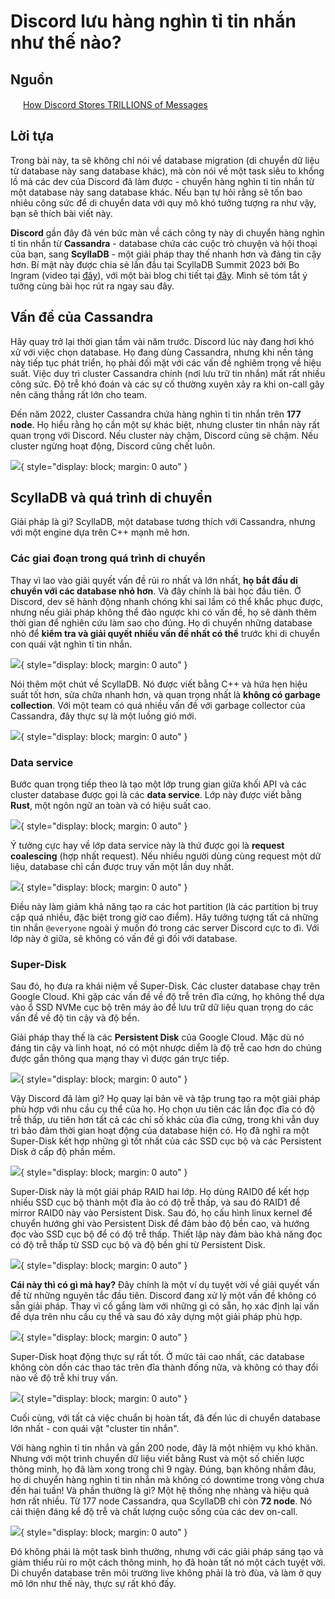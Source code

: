# Discord lưu hàng nghìn tỉ tin nhắn như thế nào?

## Nguồn

<img src="../../../img/bytebytego.png" width="16" height="16"/> [How Discord Stores TRILLIONS of Messages](https://www.youtube.com/watch?v=O3PwuzCvAjI)

## Lời tựa

Trong bài này, ta sẽ không chỉ nói về database migration (di chuyển dữ liệu từ database này sang database khác), mà còn nói về một task siêu to khổng lồ mà các dev của Discord đã làm được - chuyển hàng nghìn tỉ tin nhắn từ một database này sang database khác. Nếu bạn tự hỏi rằng sẽ tốn bao nhiêu công sức để di chuyển data với quy mô khó tưởng tượng ra như vậy, bạn sẽ thích bài viết này.

**Discord** gần đây đã vén bức màn về cách công ty này di chuyển hàng nghìn tỉ tin nhắn từ **Cassandra** - database chứa các cuộc trò chuyện và hội thoại của bạn, sang **ScyllaDB** - một giải pháp thay thế nhanh hơn và đáng tin cậy hơn. Bí mật này được chia sẻ lần đầu tại ScyllaDB Summit 2023 bởi Bo Ingram (video tại [đây](https://resources.scylladb.com/videos/how-discord-migrated-trillions-of-messages-from-cassandra-to-scylladb-2)), với một bài blog chi tiết tại [đây](https://discord.com/blog/how-discord-stores-trillions-of-messages). Mình sẽ tóm tắt ý tưởng cùng bài học rút ra ngay sau đây.

## Vấn đề của Cassandra

Hãy quay trở lại thời gian tầm vài năm trước. Discord lúc này đang hơi khó xử với việc chọn database. Họ đang dùng Cassandra, nhưng khi nền tảng này tiếp tục phát triển, họ phải đối mặt với các vấn đề nghiêm trọng về hiệu suất. Việc duy trì cluster Cassandra chính (nơi lưu trữ tin nhắn) mất rất nhiều công sức. Độ trễ khó đoán và các sự cố thường xuyên xảy ra khi on-call gây nên căng thẳng rất lớn cho team.

Đến năm 2022, cluster Cassandra chứa hàng nghìn tỉ tin nhắn trên **177 node**. Họ hiểu rằng họ cần một sự khác biệt, nhưng cluster tin nhắn này rất quan trọng với Discord. Nếu cluster này chậm, Discord cũng sẽ chậm. Nếu cluster ngừng hoạt động, Discord cũng chết luôn.

![](figure1.png){ style="display: block; margin: 0 auto" }

## ScyllaDB và quá trình di chuyển

Giải pháp là gì? ScyllaDB, một database tương thích với Cassandra, nhưng với một engine dựa trên C++ mạnh mẽ hơn.

### Các giai đoạn trong quá trình di chuyển

Thay vì lao vào giải quyết vấn đề rủi ro nhất và lớn nhất, **họ bắt đầu di chuyển với các database nhỏ hơn**. Và đây chính là bài học đầu tiên. Ở Discord, dev sẽ hành động nhanh chóng khi sai lầm có thể khắc phục được, nhưng nếu giải pháp không thể đảo ngược khi có vấn đề, họ sẽ dành thêm thời gian để nghiên cứu làm sao cho đúng. Họ di chuyển những database nhỏ để **kiểm tra và giải quyết nhiều vấn đề nhất có thể** trước khi di chuyển con quái vật nghìn tỉ tin nhắn.

![](figure2.png){ style="display: block; margin: 0 auto" }

Nói thêm một chút về ScyllaDB. Nó được viết bằng C++ và hứa hẹn hiệu suất tốt hơn, sửa chữa nhanh hơn, và quan trọng nhất là **không có garbage collection**. Với một team có quá nhiều vấn đề với garbage collector của Cassandra, đây thực sự là một luồng gió mới. 

![](figure3.png){ style="display: block; margin: 0 auto" }

### Data service

Bước quan trọng tiếp theo là tạo một lớp trung gian giữa khối API và các cluster database được gọi là các **data service**. Lớp này được viết bằng **Rust**, một ngôn ngữ an toàn và có hiệu suất cao.

![](figure4.png){ style="display: block; margin: 0 auto" }

Ý tưởng cực hay về lớp data service này là thứ được gọi là **request coalescing** (hợp nhất request). Nếu nhiều người dùng cùng request một dữ liệu, database chỉ cần được truy vấn một lần duy nhất.

![](figure5.png){ style="display: block; margin: 0 auto" }

Điều này làm giảm khả năng tạo ra các hot partition (là các partition bị truy cập quá nhiều, đặc biệt trong giờ cao điểm). Hãy tưởng tượng tất cả những tin nhắn `@everyone` ngoài ý muốn đó trong các server Discord cực to đi. Với lớp này ở giữa, sẽ không có vấn đề gì đối với database. 

### Super-Disk

Sau đó, họ đưa ra khái niệm về Super-Disk. Các cluster database chạy trên Google Cloud. Khi gặp các vấn đề về độ trễ trên đĩa cứng, họ không thể dựa vào ổ SSD NVMe cục bộ trên máy ảo để lưu trữ dữ liệu quan trọng do các vấn đề về độ tin cậy và độ bền. 

Giải pháp thay thế là các **Persistent Disk** của Google Cloud. Mặc dù nó đáng tin cậy và linh hoạt, nó có một nhược diểm là độ trễ cao hơn do chúng được gắn thông qua mạng thay vì được gán trực tiếp.

![](figure6.png){ style="display: block; margin: 0 auto" }

Vậy Discord đã làm gì? Họ quay lại bản vẽ và tập trung tạo ra một giải pháp phù hợp với nhu cầu cụ thể của họ. Họ chọn ưu tiên các lần đọc đĩa có độ trễ thấp, ưu tiên hơn tất cả các chỉ số khác của đĩa cứng, trong khi vẫn duy trì bảo đảm thời gian hoạt động của database hiện có. Họ đã nghĩ ra một Super-Disk kết hợp những gì tốt nhất của các SSD cục bộ và các Persistent Disk ở cấp độ phần mềm. 

![](figure7.png){ style="display: block; margin: 0 auto" }

Super-Disk này là một giải pháp RAID hai lớp. Họ dùng RAID0 để kết hợp nhiều SSD cục bộ thành một đĩa ảo có độ trễ thấp, và sau đó RAID1 để mirror RAID0 này vào Persistent Disk. Sau đó, họ cấu hình linux kernel để chuyển hướng ghi vào Persistent Disk để đảm bảo độ bền cao, và hướng đọc vào SSD cục bộ để có độ trễ thấp. Thiết lập này đảm bào khả năng đọc có độ trễ thấp từ SSD cục bộ và độ bền ghi từ Persistent Disk.

![](figure8.png){ style="display: block; margin: 0 auto" }

**Cái này thì có gì mà hay?** Đây chính là một ví dụ tuyệt vời về giải quyết vấn đề từ những nguyên tắc đầu tiên. Discord đang xử lý một vấn đề không có sẵn giải pháp. Thay vì cố gắng làm với những gì có sẵn, họ xác định lại vấn đề dựa trên nhu cầu cụ thể và sau đó xây dựng một giải pháp phù hợp.

![](figure9.png){ style="display: block; margin: 0 auto" }

Super-Disk hoạt động thực sự rất tốt. Ở mức tải cao nhất, các database không còn dồn các thao tác trên đĩa thành đống nữa, và không có thay đổi nào về độ trễ khi truy vấn. 

![](figure10.png){ style="display: block; margin: 0 auto" }

Cuối cùng, với tất cả việc chuẩn bị hoàn tất, đã đến lúc di chuyển database lớn nhất - con quái vật "cluster tin nhắn".

Với hàng nghìn tỉ tin nhắn và gần 200 node, đây là một nhiệm vụ khó khăn. Nhưng với một trình chuyển dữ liệu viết bằng Rust và một số chiến lược thông minh, họ đã làm xong trong chỉ 9 ngày. Đúng, bạn không nhầm đâu, họ di chuyển hàng nghìn tỉ tin nhắn mà không có downtime trong vòng chưa đến hai tuần! Và phần thưởng là gì? Một hệ thống nhẹ nhàng và hiệu quả hơn rất nhiều. Từ 177 node Cassandra, qua ScyllaDB chỉ còn **72 node**. Nó cải thiện đáng kể độ trễ và chất lượng cuộc sống của các dev on-call. 

![](figure11.png){ style="display: block; margin: 0 auto" }

Đó không phải là một task bình thường, nhưng với các giải pháp sáng tạo và giảm thiểu rủi ro một cách thông minh, họ đã hoàn tất nó một cách tuyệt vời. Di chuyển database trên môi trường live không phải là trò đùa, và làm ở quy mô lớn như thế này, thực sự rất khó đấy.
